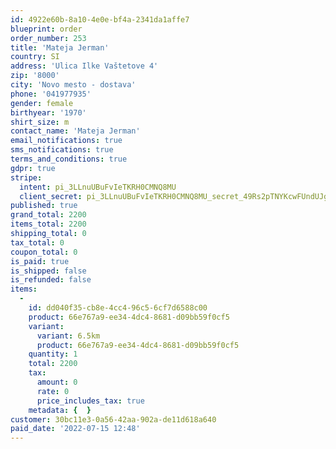 ```yaml
---
id: 4922e60b-8a10-4e0e-bf4a-2341da1affe7
blueprint: order
order_number: 253
title: 'Mateja Jerman'
country: SI
address: 'Ulica Ilke Vaštetove 4'
zip: '8000'
city: 'Novo mesto - dostava'
phone: '041977935'
gender: female
birthyear: '1970'
shirt_size: m
contact_name: 'Mateja Jerman'
email_notifications: true
sms_notifications: true
terms_and_conditions: true
gdpr: true
stripe:
  intent: pi_3LLnuUBuFvIeTKRH0CMNQ8MU
  client_secret: pi_3LLnuUBuFvIeTKRH0CMNQ8MU_secret_49Rs2pTNYKcwFUndUJgO08vh7
published: true
grand_total: 2200
items_total: 2200
shipping_total: 0
tax_total: 0
coupon_total: 0
is_paid: true
is_shipped: false
is_refunded: false
items:
  -
    id: dd040f35-cb8e-4cc4-96c5-6cf7d6588c00
    product: 66e767a9-ee34-4dc4-8681-d09bb59f0cf5
    variant:
      variant: 6.5km
      product: 66e767a9-ee34-4dc4-8681-d09bb59f0cf5
    quantity: 1
    total: 2200
    tax:
      amount: 0
      rate: 0
      price_includes_tax: true
    metadata: {  }
customer: 30bc11e3-0a56-42aa-902a-de11d618a640
paid_date: '2022-07-15 12:48'
---
```

